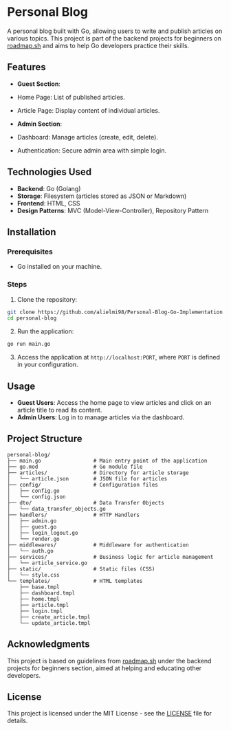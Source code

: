 # Personal Blog

A personal blog built with Go, allowing users to write and publish articles on various topics. This project is part of the backend projects for beginners on [roadmap.sh](https://roadmap.sh/projects/personal-blog) and aims to help Go developers practice their skills.

## Features

- **Guest Section**:
- Home Page: List of published articles.
- Article Page: Display content of individual articles.

- **Admin Section**:
- Dashboard: Manage articles (create, edit, delete).
- Authentication: Secure admin area with simple login.

## Technologies Used

- **Backend**: Go (Golang)
- **Storage**: Filesystem (articles stored as JSON or Markdown)
- **Frontend**: HTML, CSS
- **Design Patterns**: MVC (Model-View-Controller), Repository Pattern

## Installation

### Prerequisites

- Go installed on your machine.

### Steps

1. Clone the repository:
```bash
git clone https://github.com/alielmi98/Personal-Blog-Go-Implementation.git
cd personal-blog
```

2. Run the application:
```bash
go run main.go
```

3. Access the application at `http://localhost:PORT`, where `PORT` is defined in your configuration.

## Usage

- **Guest Users**: Access the home page to view articles and click on an article title to read its content.
- **Admin Users**: Log in to manage articles via the dashboard.

## Project Structure

```
personal-blog/
├── main.go                 # Main entry point of the application
├── go.mod                  # Go module file
├── articles/               # Directory for article storage
│   └── article.json        # JSON file for articles
├── config/                 # Configuration files
│   ├── config.go
│   └── config.json
├── dto/                    # Data Transfer Objects
│   └── data_transfer_objects.go
├── handlers/               # HTTP Handlers
│   ├── admin.go
│   ├── guest.go
│   ├── login_logout.go
│   └── render.go
├── middlewares/            # Middleware for authentication
│   └── auth.go
├── services/               # Business logic for article management
│   └── article_service.go
├── static/                 # Static files (CSS)
│   └── style.css
└── templates/              # HTML templates
    ├── base.tmpl
    ├── dashboard.tmpl
    ├── home.tmpl
    ├── article.tmpl
    ├── login.tmpl
    ├── create_article.tmpl
    └── update_article.tmpl
```

## Acknowledgments

This project is based on guidelines from [roadmap.sh](https://roadmap.sh/projects/personal-blog) under the backend projects for beginners section, aimed at helping and educating other developers.

## License

This project is licensed under the MIT License - see the [LICENSE](LICENSE) file for details.